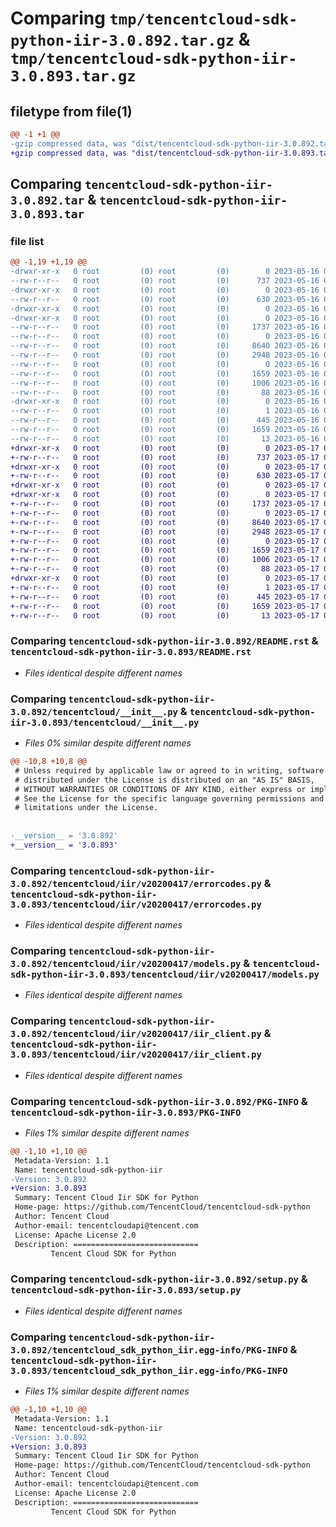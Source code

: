 # Comparing `tmp/tencentcloud-sdk-python-iir-3.0.892.tar.gz` & `tmp/tencentcloud-sdk-python-iir-3.0.893.tar.gz`

## filetype from file(1)

```diff
@@ -1 +1 @@
-gzip compressed data, was "dist/tencentcloud-sdk-python-iir-3.0.892.tar", last modified: Tue May 16 00:38:42 2023, max compression
+gzip compressed data, was "dist/tencentcloud-sdk-python-iir-3.0.893.tar", last modified: Wed May 17 03:33:20 2023, max compression
```

## Comparing `tencentcloud-sdk-python-iir-3.0.892.tar` & `tencentcloud-sdk-python-iir-3.0.893.tar`

### file list

```diff
@@ -1,19 +1,19 @@
-drwxr-xr-x   0 root         (0) root         (0)        0 2023-05-16 00:38:42.000000 tencentcloud-sdk-python-iir-3.0.892/
--rw-r--r--   0 root         (0) root         (0)      737 2023-05-16 00:38:42.000000 tencentcloud-sdk-python-iir-3.0.892/README.rst
-drwxr-xr-x   0 root         (0) root         (0)        0 2023-05-16 00:38:42.000000 tencentcloud-sdk-python-iir-3.0.892/tencentcloud/
--rw-r--r--   0 root         (0) root         (0)      630 2023-05-16 00:38:42.000000 tencentcloud-sdk-python-iir-3.0.892/tencentcloud/__init__.py
-drwxr-xr-x   0 root         (0) root         (0)        0 2023-05-16 00:38:42.000000 tencentcloud-sdk-python-iir-3.0.892/tencentcloud/iir/
-drwxr-xr-x   0 root         (0) root         (0)        0 2023-05-16 00:38:42.000000 tencentcloud-sdk-python-iir-3.0.892/tencentcloud/iir/v20200417/
--rw-r--r--   0 root         (0) root         (0)     1737 2023-05-16 00:38:42.000000 tencentcloud-sdk-python-iir-3.0.892/tencentcloud/iir/v20200417/errorcodes.py
--rw-r--r--   0 root         (0) root         (0)        0 2023-05-16 00:38:42.000000 tencentcloud-sdk-python-iir-3.0.892/tencentcloud/iir/v20200417/__init__.py
--rw-r--r--   0 root         (0) root         (0)     8640 2023-05-16 00:38:42.000000 tencentcloud-sdk-python-iir-3.0.892/tencentcloud/iir/v20200417/models.py
--rw-r--r--   0 root         (0) root         (0)     2948 2023-05-16 00:38:42.000000 tencentcloud-sdk-python-iir-3.0.892/tencentcloud/iir/v20200417/iir_client.py
--rw-r--r--   0 root         (0) root         (0)        0 2023-05-16 00:38:42.000000 tencentcloud-sdk-python-iir-3.0.892/tencentcloud/iir/__init__.py
--rw-r--r--   0 root         (0) root         (0)     1659 2023-05-16 00:38:42.000000 tencentcloud-sdk-python-iir-3.0.892/PKG-INFO
--rw-r--r--   0 root         (0) root         (0)     1006 2023-05-16 00:38:42.000000 tencentcloud-sdk-python-iir-3.0.892/setup.py
--rw-r--r--   0 root         (0) root         (0)       88 2023-05-16 00:38:42.000000 tencentcloud-sdk-python-iir-3.0.892/setup.cfg
-drwxr-xr-x   0 root         (0) root         (0)        0 2023-05-16 00:38:42.000000 tencentcloud-sdk-python-iir-3.0.892/tencentcloud_sdk_python_iir.egg-info/
--rw-r--r--   0 root         (0) root         (0)        1 2023-05-16 00:38:42.000000 tencentcloud-sdk-python-iir-3.0.892/tencentcloud_sdk_python_iir.egg-info/dependency_links.txt
--rw-r--r--   0 root         (0) root         (0)      445 2023-05-16 00:38:42.000000 tencentcloud-sdk-python-iir-3.0.892/tencentcloud_sdk_python_iir.egg-info/SOURCES.txt
--rw-r--r--   0 root         (0) root         (0)     1659 2023-05-16 00:38:42.000000 tencentcloud-sdk-python-iir-3.0.892/tencentcloud_sdk_python_iir.egg-info/PKG-INFO
--rw-r--r--   0 root         (0) root         (0)       13 2023-05-16 00:38:42.000000 tencentcloud-sdk-python-iir-3.0.892/tencentcloud_sdk_python_iir.egg-info/top_level.txt
+drwxr-xr-x   0 root         (0) root         (0)        0 2023-05-17 03:33:20.000000 tencentcloud-sdk-python-iir-3.0.893/
+-rw-r--r--   0 root         (0) root         (0)      737 2023-05-17 03:33:20.000000 tencentcloud-sdk-python-iir-3.0.893/README.rst
+drwxr-xr-x   0 root         (0) root         (0)        0 2023-05-17 03:33:20.000000 tencentcloud-sdk-python-iir-3.0.893/tencentcloud/
+-rw-r--r--   0 root         (0) root         (0)      630 2023-05-17 03:33:20.000000 tencentcloud-sdk-python-iir-3.0.893/tencentcloud/__init__.py
+drwxr-xr-x   0 root         (0) root         (0)        0 2023-05-17 03:33:20.000000 tencentcloud-sdk-python-iir-3.0.893/tencentcloud/iir/
+drwxr-xr-x   0 root         (0) root         (0)        0 2023-05-17 03:33:20.000000 tencentcloud-sdk-python-iir-3.0.893/tencentcloud/iir/v20200417/
+-rw-r--r--   0 root         (0) root         (0)     1737 2023-05-17 03:33:20.000000 tencentcloud-sdk-python-iir-3.0.893/tencentcloud/iir/v20200417/errorcodes.py
+-rw-r--r--   0 root         (0) root         (0)        0 2023-05-17 03:33:20.000000 tencentcloud-sdk-python-iir-3.0.893/tencentcloud/iir/v20200417/__init__.py
+-rw-r--r--   0 root         (0) root         (0)     8640 2023-05-17 03:33:20.000000 tencentcloud-sdk-python-iir-3.0.893/tencentcloud/iir/v20200417/models.py
+-rw-r--r--   0 root         (0) root         (0)     2948 2023-05-17 03:33:20.000000 tencentcloud-sdk-python-iir-3.0.893/tencentcloud/iir/v20200417/iir_client.py
+-rw-r--r--   0 root         (0) root         (0)        0 2023-05-17 03:33:20.000000 tencentcloud-sdk-python-iir-3.0.893/tencentcloud/iir/__init__.py
+-rw-r--r--   0 root         (0) root         (0)     1659 2023-05-17 03:33:20.000000 tencentcloud-sdk-python-iir-3.0.893/PKG-INFO
+-rw-r--r--   0 root         (0) root         (0)     1006 2023-05-17 03:33:20.000000 tencentcloud-sdk-python-iir-3.0.893/setup.py
+-rw-r--r--   0 root         (0) root         (0)       88 2023-05-17 03:33:20.000000 tencentcloud-sdk-python-iir-3.0.893/setup.cfg
+drwxr-xr-x   0 root         (0) root         (0)        0 2023-05-17 03:33:20.000000 tencentcloud-sdk-python-iir-3.0.893/tencentcloud_sdk_python_iir.egg-info/
+-rw-r--r--   0 root         (0) root         (0)        1 2023-05-17 03:33:20.000000 tencentcloud-sdk-python-iir-3.0.893/tencentcloud_sdk_python_iir.egg-info/dependency_links.txt
+-rw-r--r--   0 root         (0) root         (0)      445 2023-05-17 03:33:20.000000 tencentcloud-sdk-python-iir-3.0.893/tencentcloud_sdk_python_iir.egg-info/SOURCES.txt
+-rw-r--r--   0 root         (0) root         (0)     1659 2023-05-17 03:33:20.000000 tencentcloud-sdk-python-iir-3.0.893/tencentcloud_sdk_python_iir.egg-info/PKG-INFO
+-rw-r--r--   0 root         (0) root         (0)       13 2023-05-17 03:33:20.000000 tencentcloud-sdk-python-iir-3.0.893/tencentcloud_sdk_python_iir.egg-info/top_level.txt
```

### Comparing `tencentcloud-sdk-python-iir-3.0.892/README.rst` & `tencentcloud-sdk-python-iir-3.0.893/README.rst`

 * *Files identical despite different names*

### Comparing `tencentcloud-sdk-python-iir-3.0.892/tencentcloud/__init__.py` & `tencentcloud-sdk-python-iir-3.0.893/tencentcloud/__init__.py`

 * *Files 0% similar despite different names*

```diff
@@ -10,8 +10,8 @@
 # Unless required by applicable law or agreed to in writing, software
 # distributed under the License is distributed on an "AS IS" BASIS,
 # WITHOUT WARRANTIES OR CONDITIONS OF ANY KIND, either express or implied.
 # See the License for the specific language governing permissions and
 # limitations under the License.
 
 
-__version__ = '3.0.892'
+__version__ = '3.0.893'
```

### Comparing `tencentcloud-sdk-python-iir-3.0.892/tencentcloud/iir/v20200417/errorcodes.py` & `tencentcloud-sdk-python-iir-3.0.893/tencentcloud/iir/v20200417/errorcodes.py`

 * *Files identical despite different names*

### Comparing `tencentcloud-sdk-python-iir-3.0.892/tencentcloud/iir/v20200417/models.py` & `tencentcloud-sdk-python-iir-3.0.893/tencentcloud/iir/v20200417/models.py`

 * *Files identical despite different names*

### Comparing `tencentcloud-sdk-python-iir-3.0.892/tencentcloud/iir/v20200417/iir_client.py` & `tencentcloud-sdk-python-iir-3.0.893/tencentcloud/iir/v20200417/iir_client.py`

 * *Files identical despite different names*

### Comparing `tencentcloud-sdk-python-iir-3.0.892/PKG-INFO` & `tencentcloud-sdk-python-iir-3.0.893/PKG-INFO`

 * *Files 1% similar despite different names*

```diff
@@ -1,10 +1,10 @@
 Metadata-Version: 1.1
 Name: tencentcloud-sdk-python-iir
-Version: 3.0.892
+Version: 3.0.893
 Summary: Tencent Cloud Iir SDK for Python
 Home-page: https://github.com/TencentCloud/tencentcloud-sdk-python
 Author: Tencent Cloud
 Author-email: tencentcloudapi@tencent.com
 License: Apache License 2.0
 Description: ============================
         Tencent Cloud SDK for Python
```

### Comparing `tencentcloud-sdk-python-iir-3.0.892/setup.py` & `tencentcloud-sdk-python-iir-3.0.893/setup.py`

 * *Files identical despite different names*

### Comparing `tencentcloud-sdk-python-iir-3.0.892/tencentcloud_sdk_python_iir.egg-info/PKG-INFO` & `tencentcloud-sdk-python-iir-3.0.893/tencentcloud_sdk_python_iir.egg-info/PKG-INFO`

 * *Files 1% similar despite different names*

```diff
@@ -1,10 +1,10 @@
 Metadata-Version: 1.1
 Name: tencentcloud-sdk-python-iir
-Version: 3.0.892
+Version: 3.0.893
 Summary: Tencent Cloud Iir SDK for Python
 Home-page: https://github.com/TencentCloud/tencentcloud-sdk-python
 Author: Tencent Cloud
 Author-email: tencentcloudapi@tencent.com
 License: Apache License 2.0
 Description: ============================
         Tencent Cloud SDK for Python
```

